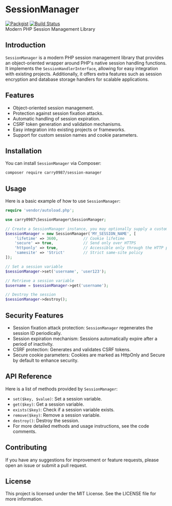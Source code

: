 # SessionManager
[![Packgist](https://img.shields.io/packagist/v/carry0987/session-manager.svg?style=flat-square)](https://packagist.org/packages/carry0987/session-manager)
[![Build Status](https://travis-ci.com/carry0987/SessionManager.svg?branch=master)](https://travis-ci.com/carry0987/SessionManager)  
Modern PHP Session Management Library

## Introduction

`SessionManager` is a modern PHP session management library that provides an object-oriented wrapper around PHP's native session handling functions. It implements the `SessionHandlerInterface`, allowing for easy integration with existing projects. Additionally, it offers extra features such as session encryption and database storage handlers for scalable applications.

## Features

- Object-oriented session management.
- Protection against session fixation attacks.
- Automatic handling of session expiration.
- CSRF token generation and validation mechanisms.
- Easy integration into existing projects or frameworks.
- Support for custom session names and cookie parameters.

## Installation

You can install `SessionManager` via Composer:

```bash
composer require carry0987/session-manager
```

## Usage

Here is a basic example of how to use `SessionManager`:

```php
require 'vendor/autoload.php';

use carry0987\SessionManager\SessionManager;

// Create a SessionManager instance, you may optionally supply a custom session name and cookie parameters
$sessionManager = new SessionManager('MY_SESSION_NAME', [
    'lifetime' => 3600,           // Cookie lifetime
    'secure' => true,             // Send only over HTTPS
    'httponly' => true,           // Accessible only through the HTTP protocol
    'samesite' => 'Strict'        // Strict same-site policy
]);

// Set a session variable
$sessionManager->set('username', 'user123');

// Retrieve a session variable
$username = $sessionManager->get('username');

// Destroy the session
$sessionManager->destroy();
```

## Security Features

- Session fixation attack protection: `SessionManager` regenerates the session ID periodically.
- Session expiration mechanism: Sessions automatically expire after a period of inactivity.
- CSRF protection: Generates and validates CSRF tokens.
- Secure cookie parameters: Cookies are marked as HttpOnly and Secure by default to enhance security.

## API Reference

Here is a list of methods provided by `SessionManager`:

- `set($key, $value)`: Set a session variable.
- `get($key)`: Get a session variable.
- `exists($key)`: Check if a session variable exists.
- `remove($key)`: Remove a session variable.
- `destroy()`: Destroy the session.
- For more detailed methods and usage instructions, see the code comments.

## Contributing

If you have any suggestions for improvement or feature requests, please open an issue or submit a pull request.

## License

This project is licensed under the MIT License. See the LICENSE file for more information.
